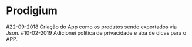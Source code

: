 # Prodigium

#22-09-2018
Criação do App como os produtos sendo exportados via Json.
#10-02-2019
Adicionei política de privacidade e aba de dicas para o APP.
